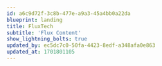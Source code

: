 ```yaml
---
id: a6c9d72f-3c8b-477e-a9a3-45a4bb0a22da
blueprint: landing
title: FluxTech
subtitle: 'Flux Content'
show_lightning_bolts: true
updated_by: ec5dc7c0-50fa-4423-8edf-a348afa0e863
updated_at: 1701801105
---
```

